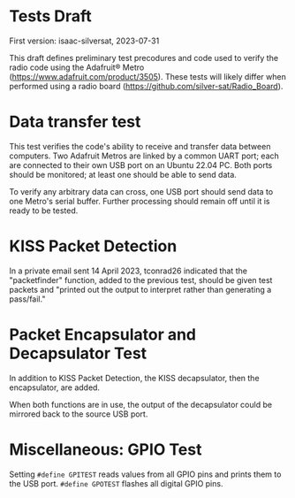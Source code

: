 # Tests Draft
First version: isaac-silversat, 2023-07-31

This draft defines preliminary test precodures and code used to verify the 
radio code using the Adafruit® Metro (https://www.adafruit.com/product/3505).
These tests will likely differ when performed using a radio board
(https://github.com/silver-sat/Radio_Board).

# Data transfer test
This test verifies the code's ability to receive and transfer data between
computers. Two Adafruit Metros are linked by a common UART port; each are
connected to their own USB port on an Ubuntu 22.04 PC. Both ports should be monitored; at least one should be able to send data.

To verify any arbitrary data can cross, one USB port should send data to one
Metro's serial buffer. Further processing should remain off until it is ready
to be tested.

# KISS Packet Detection
In a private email sent 14 April 2023, tconrad26 indicated that the 
"packetfinder" function, added to the previous test, should be given test 
packets and "printed out the output to interpret rather than generating a 
pass/fail."

# Packet Encapsulator and Decapsulator Test
In addition to KISS Packet Detection, the KISS decapsulator, then the
encapsulator, are added.

When both functions are in use, the output of the decapsulator could be
mirrored back to the source USB port.

# Miscellaneous: GPIO Test
Setting `#define GPITEST` reads values from all GPIO pins and prints them to the USB port. `#define GPOTEST` flashes all digital GPIO pins.